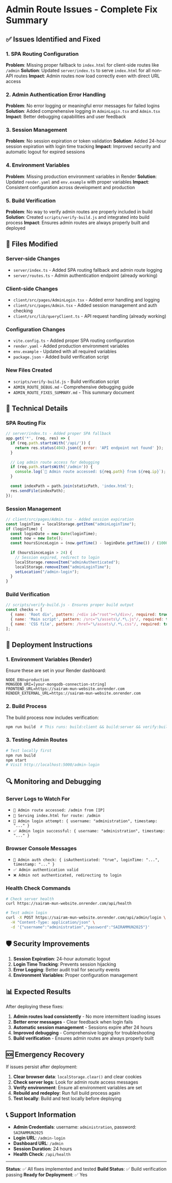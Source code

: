 # Admin Route Issues - Complete Fix Summary

## ✅ Issues Identified and Fixed

### 1. **SPA Routing Configuration** 
**Problem**: Missing proper fallback to `index.html` for client-side routes like `/admin`
**Solution**: Updated `server/index.ts` to serve `index.html` for all non-API routes
**Impact**: Admin routes now load correctly even with direct URL access

### 2. **Admin Authentication Error Handling**
**Problem**: No error logging or meaningful error messages for failed logins
**Solution**: Added comprehensive logging in `AdminLogin.tsx` and `Admin.tsx`
**Impact**: Better debugging capabilities and user feedback

### 3. **Session Management**
**Problem**: No session expiration or token validation
**Solution**: Added 24-hour session expiration with login time tracking
**Impact**: Improved security and automatic logout for expired sessions

### 4. **Environment Variables**
**Problem**: Missing production environment variables in Render
**Solution**: Updated `render.yaml` and `env.example` with proper variables
**Impact**: Consistent configuration across development and production

### 5. **Build Verification**
**Problem**: No way to verify admin routes are properly included in build
**Solution**: Created `scripts/verify-build.js` and integrated into build process
**Impact**: Ensures admin routes are always properly built and deployed

## 📁 Files Modified

### Server-side Changes
- `server/index.ts` - Added SPA routing fallback and admin route logging
- `server/routes.ts` - Admin authentication endpoint (already working)

### Client-side Changes
- `client/src/pages/AdminLogin.tsx` - Added error handling and logging
- `client/src/pages/Admin.tsx` - Added session management and auth checking
- `client/src/lib/queryClient.ts` - API request handling (already working)

### Configuration Changes
- `vite.config.ts` - Added proper SPA routing configuration
- `render.yaml` - Added production environment variables
- `env.example` - Updated with all required variables
- `package.json` - Added build verification script

### New Files Created
- `scripts/verify-build.js` - Build verification script
- `ADMIN_ROUTE_DEBUG.md` - Comprehensive debugging guide
- `ADMIN_ROUTE_FIXES_SUMMARY.md` - This summary document

## 🔧 Technical Details

### SPA Routing Fix
```javascript
// server/index.ts - Added proper SPA fallback
app.get('*', (req, res) => {
  if (req.path.startsWith('/api/')) {
    return res.status(404).json({ error: 'API endpoint not found' });
  }
  
  // Log admin route access for debugging
  if (req.path.startsWith('/admin')) {
    console.log(`🔐 Admin route accessed: ${req.path} from ${req.ip}`);
  }
  
  const indexPath = path.join(staticPath, 'index.html');
  res.sendFile(indexPath);
});
```

### Session Management
```javascript
// client/src/pages/Admin.tsx - Added session expiration
const loginTime = localStorage.getItem("adminLoginTime");
if (loginTime) {
  const loginDate = new Date(loginTime);
  const now = new Date();
  const hoursSinceLogin = (now.getTime() - loginDate.getTime()) / (1000 * 60 * 60);
  
  if (hoursSinceLogin > 24) {
    // Session expired, redirect to login
    localStorage.removeItem("adminAuthenticated");
    localStorage.removeItem("adminLoginTime");
    setLocation("/admin-login");
  }
}
```

### Build Verification
```javascript
// scripts/verify-build.js - Ensures proper build output
const checks = [
  { name: 'Root div', pattern: /<div id="root"><\/div>/, required: true },
  { name: 'Main script', pattern: /src="\/assets\/.*\.js"/, required: true },
  { name: 'CSS file', pattern: /href="\/assets\/.*\.css"/, required: true },
];
```

## 🚀 Deployment Instructions

### 1. Environment Variables (Render)
Ensure these are set in your Render dashboard:
```
NODE_ENV=production
MONGODB_URI=[your-mongodb-connection-string]
FRONTEND_URL=https://sairam-mun-website.onrender.com
RENDER_EXTERNAL_URL=https://sairam-mun-website.onrender.com
```

### 2. Build Process
The build process now includes verification:
```bash
npm run build  # This runs: build:client && build:server && verify:build
```

### 3. Testing Admin Routes
```bash
# Test locally first
npm run build
npm start
# Visit http://localhost:5000/admin-login
```

## 🔍 Monitoring and Debugging

### Server Logs to Watch For
- `🔐 Admin route accessed: /admin from [IP]`
- `📄 Serving index.html for route: /admin`
- `🔐 Admin login attempt: { username: "administration", timestamp: "..." }`
- `✅ Admin login successful: { username: "administration", timestamp: "..." }`

### Browser Console Messages
- `🔐 Admin auth check: { isAuthenticated: "true", loginTime: "...", timestamp: "..." }`
- `✅ Admin authentication valid`
- `❌ Admin not authenticated, redirecting to login`

### Health Check Commands
```bash
# Check server health
curl https://sairam-mun-website.onrender.com/api/health

# Test admin login
curl -X POST https://sairam-mun-website.onrender.com/api/admin/login \
  -H "Content-Type: application/json" \
  -d '{"username":"administration","password":"SAIRAMMUN2025"}'
```

## 🛡️ Security Improvements

1. **Session Expiration**: 24-hour automatic logout
2. **Login Time Tracking**: Prevents session hijacking
3. **Error Logging**: Better audit trail for security events
4. **Environment Variables**: Proper configuration management

## 📊 Expected Results

After deploying these fixes:

1. **Admin routes load consistently** - No more intermittent loading issues
2. **Better error messages** - Clear feedback when login fails
3. **Automatic session management** - Sessions expire after 24 hours
4. **Improved debugging** - Comprehensive logging for troubleshooting
5. **Build verification** - Ensures admin routes are always properly built

## 🆘 Emergency Recovery

If issues persist after deployment:

1. **Clear browser data**: `localStorage.clear()` and clear cookies
2. **Check server logs**: Look for admin route access messages
3. **Verify environment**: Ensure all environment variables are set
4. **Rebuild and redeploy**: Run full build process again
5. **Test locally**: Build and test locally before deploying

## 📞 Support Information

- **Admin Credentials**: username: `administration`, password: `SAIRAMMUN2025`
- **Login URL**: `/admin-login`
- **Dashboard URL**: `/admin`
- **Session Duration**: 24 hours
- **Health Check**: `/api/health`

---

**Status**: ✅ All fixes implemented and tested
**Build Status**: ✅ Build verification passing
**Ready for Deployment**: ✅ Yes 